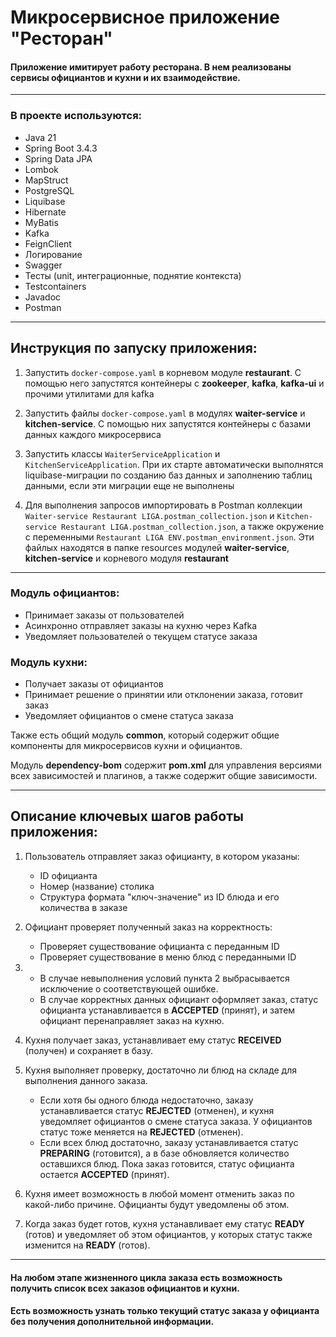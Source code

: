 # Микросервисное приложение "Ресторан"

#### Приложение имитирует работу ресторана. В нем реализованы сервисы официантов и кухни и их взаимодействие.

---

### В проекте используются:

- Java 21
- Spring Boot 3.4.3
- Spring Data JPA
- Lombok
- MapStruct
- PostgreSQL
- Liquibase
- Hibernate
- MyBatis
- Kafka
- FeignClient
- Логирование
- Swagger
- Тесты (unit, интеграционные, поднятие контекста)
- Testcontainers
- Javadoc
- Postman
---

## Инструкция по запуску приложения:

1. Запустить `docker-compose.yaml` в корневом модуле **restaurant**.
   С помощью него запустятся контейнеры с **zookeeper**, **kafka**, **kafka-ui** и прочими утилитами для kafka


2. Запустить файлы `docker-compose.yaml` в модулях **waiter-service** и **kitchen-service**.
   С помощью них запустятся контейнеры с базами данных каждого микросервиса


3. Запустить классы `WaiterServiceApplication` и `KitchenServiceApplication`.
   При их старте автоматически выполнятся liquibase-миграции по созданию баз данных
   и заполнению таблиц данными, если эти миграции еще не выполнены


4. Для выполнения запросов импортировать в Postman коллекции `Waiter-service Restaurant LIGA.postman_collection.json`
   и `Kitchen-service Restaurant LIGA.postman_collection.json`, а также окружение с переменными
   `Restaurant LIGA ENV.postman_environment.json`. Эти файлых находятся в папке resources модулей
   **waiter-service**, **kitchen-service** и корневого модуля **restaurant**
---

### Модуль официантов:

- Принимает заказы от пользователей
- Асинхронно отправляет заказы на кухню через Kafka
- Уведомляет пользователей о текущем статусе заказа

### Модуль кухни:

- Получает заказы от официантов
- Принимает решение о принятии или отклонении заказа, готовит заказ
- Уведомляет официантов о смене статуса заказа

Также есть общий модуль **common**, который содержит общие компоненты для микросервисов кухни и официантов.

Модуль **dependency-bom** содержит **pom.xml** для управления версиями всех зависимостей и плагинов,
а также содержит общие зависимости.

---

## Описание ключевых шагов работы приложения:

1. Пользователь отправляет заказ официанту, в котором указаны:
    - ID официанта
    - Номер (название) столика
    - Структура формата "ключ-значение" из ID блюда и его количества в заказе


2. Официант проверяет полученный заказ на корректность:
    - Проверяет существование официанта с переданным ID
    - Проверяет существование в меню блюд с переданными ID


3.
    - В случае невыполнения условий пункта 2 выбрасывается исключение о соответствующей ошибке.
    - В случае корректных данных официант оформляет заказ, статус официанта устанавливается в **ACCEPTED** (принят),
      и затем официант перенаправляет заказ на кухню.


4. Кухня получает заказ, устанавливает ему статус **RECEIVED** (получен) и сохраняет в базу.


5. Кухня выполняет проверку, достаточно ли блюд на складе для выполнения данного заказа.
    - Если хотя бы одного блюда недостаточно, заказу устанавливается статус **REJECTED** (отменен), и кухня
      уведомляет официантов о смене статуса заказа. У официантов статус тоже меняется на **REJECTED** (отменен).
    - Если всех блюд достаточно, заказу устанавливается статус **PREPARING** (готовится), а в базе
      обновляется количество оставшихся блюд. Пока заказ готовится, статус официанта остается **ACCEPTED** (принят).


6. Кухня имеет возможность в любой момент отменить заказ по какой-либо причине.
   Официанты будут уведомлены об этом.


7. Когда заказ будет готов, кухня устанавливает ему статус **READY** (готов) и уведомляет об этом
   официантов, у которых статус также изменится на **READY** (готов).

---

#### На любом этапе жизненного цикла заказа есть возможность получить список всех заказов официантов и кухни.
#### Есть возможность узнать только текущий статус заказа у официанта без получения дополнительной информации.

